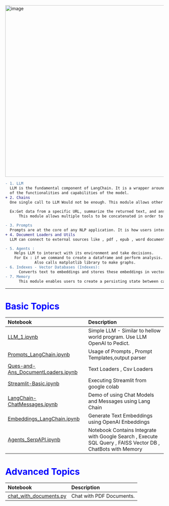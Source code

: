 <img width="545" alt="image" src="https://github.com/klnsuman/LangChain/assets/11458777/5e28fec4-d192-47bd-b57d-cd28f3d07d82">


```diff
- 1. LLM
  LLM is the fundamental component of LangChain. It is a wrapper around the large language model which enables in utilization
  of the functionalities and capabilities of the model.
+ 2. Chains
  One single call to LLM Would not be enough. This module allows other tools to be integrated.
 
  Ex:Get data from a specific URL, summarize the returned text, and answer questions using the generated summary. 
      This module allows multiple tools to be concatenated in order to solve complex tasks

- 3. Prompts
  Prompts are at the core of any NLP application. It is how users interact with the model to try and obtain an output from it.
+ 4. Document Loaders and Utils
  LLM can connect to external sources like , pdf , epub , word document ,text file etc and expand their knowlodge and answer relevant questions

- 5. Agents :
    Helps LLM to interact with its environment and take decisions.
    For Ex : if we command to create a dataframe and perform analysis. LLM internall invokes python repl function and invokes pandas library to create pandas dataframe.
             Also calls matplotlib library to make graphs.
- 6. Indexes - Vector Databases (Indexes):
      Converts text to embeddings and stores these embeddings in vector databases for search and retrieval using RAG. Similarity Search.
- 7. Memory
      This module enables users to create a persisting state between calls of a model.
```


----------------------------------------------------------------------
<Body>
<h1 style="color:blue;">Basic Topics</h1> 

Notebook | Description
:- | :-
[LLM_1.ipynb](https://github.com/klnsuman/LangChain/blob/main/LLM_1.ipynb) | Simple LLM - Similar to hellow world program. Use LLM OpenAI to Pedict.
[Prompts_LangChain.ipynb](https://github.com/klnsuman/LangChain/blob/main/Prompts_LangChain.ipynb) | Usage of Prompts , Prompt Templates,output parser
[Ques-and-Ans_DocumentLoaders.ipynb](https://github.com/klnsuman/LangChain/blob/main/QA_DocumentLoaders_Langchain.ipynb) | Text Loaders , Csv Loaders
[Streamlit-Basic.ipynb](https://github.com/klnsuman/LangChain/blob/main/Streamlit_sample.ipynb) | Executing Streamlit from google colab
[LangChain-ChatMessages.ipynb](https://github.com/klnsuman/LangChain/blob/main/LangCain_ChatMessages.ipynb)| Demo of using Chat Models and Messages using Lang Chain
[Embeddings_LangChain.ipynb](Embeddings_LangChain.ipynb)| Generate Text Embeddings using OpenAI Enbeddings
[Agents_SerpAPI.ipynb](Agents_SerpAPI.ipynb)| Notebook Contains Integrate with Google Search , Execute SQL Query , FAISS Vector DB , ChatBots with Memory


<h1 style="color:blue;">Advanced Topics</h1>

Notebook | Description
:- | :-
[chat_with_documents.py](chat_with_documents.py) | Chat with PDF Documents.

</Body>


